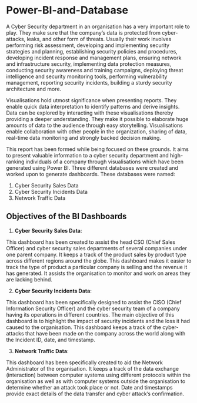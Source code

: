 # Power-BI-and-Database

A Cyber Security department in an organisation has a very important role to play. They make 
sure that the company’s data is protected  from cyber-attacks, leaks, and other form of threats. 
Usually their work involves performing risk assessment, developing and implementing security 
strategies and planning, establishing security policies and procedures, developing incident 
response and management plans, ensuring network and infrastructure security, implementing 
data protection measures, conducting security awareness and training campaigns, deploying 
threat intelligence and security monitoring tools, performing vulnerability management, 
reporting security incidents, building a sturdy security architecture and more. 

Visualisations hold utmost significance when presenting reports. They enable quick data 
interpretation to identify patterns and derive insights. Data can be explored by interacting with 
these visualisations thereby providing a deeper understanding. They make it possible to 
elaborate huge amounts of data to the audience through easy storytelling. Visualisations enable 
collaboration with other people in the organization, sharing of data, real-time data monitoring 
and strongly backed decision making. 

This report has been formed while being focused on these grounds. It aims to present valuable 
information to a cyber security department and high-ranking individuals of a company through 
visualisations which have been generated using Power BI. Three different databases were 
created and worked upon to generate dashboards. These databases were named: 

1. Cyber Security Sales Data 
2. Cyber Security Incidents Data 
3. Network Traffic Data

## Objectives of the BI Dashboards 

1. **Cyber Security Sales Data**: 

This dashboard has been created to assist the head CSO (Chief Sales Officer) and cyber security 
sales departments of several companies under one parent company. It keeps a track of the 
product sales by product type across different regions around the globe. This dashboard makes 
it easier to track the type of product a particular company is selling and the revenue it has 
generated. It assists the organisation to monitor and work on areas they are lacking behind. 

2. **Cyber Security Incidents Data**: 

This dashboard has been specifically designed to assist the CISO (Chief Information Security 
Officer) and the cyber security team of a company having its operations in different countries. 
The main objective of this dashboard is to highlight the impact of security incidents and the 
loss it had caused to the organisation. This dashboard keeps a track of the cyber-attacks that 
have been made on the company across the world along with the Incident ID, date, and 
timestamp.

3. **Network Traffic Data**: 

This dashboard has been specifically created to aid the Network Administrator of the 
organisation. It keeps a track of the data exchange (interaction) between computer systems 
using different protocols within the organisation as well as with computer systems outside the 
organisation to determine whether an attack took place or not. Date and timestamps provide 
exact details of the data transfer and cyber attack’s confirmation. 
